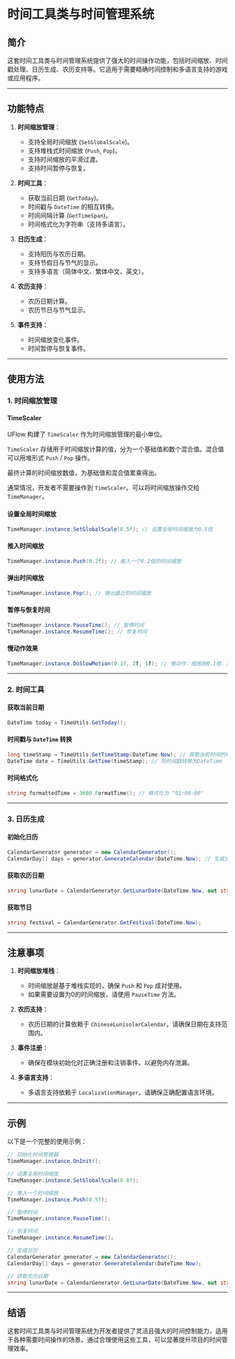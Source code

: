 # 时间工具类与时间管理系统

## 简介

这套时间工具类与时间管理系统提供了强大的时间操作功能，包括时间缩放、时间戳处理、日历生成、农历支持等。它适用于需要精确时间控制和多语言支持的游戏或应用程序。

---

## 功能特点

1. **时间缩放管理**：
   - 支持全局时间缩放 (`SetGlobalScale`)。
   - 支持堆栈式时间缩放 (`Push`, `Pop`)。
   - 支持时间缩放的平滑过渡。
   - 支持时间暂停与恢复。

2. **时间工具**：
   - 获取当前日期 (`GetToday`)。
   - 时间戳与 `DateTime` 的相互转换。
   - 时间间隔计算 (`GetTimeSpan`)。
   - 时间格式化为字符串（支持多语言）。

3. **日历生成**：
   - 支持阳历与农历日期。
   - 支持节假日与节气的显示。
   - 支持多语言（简体中文、繁体中文、英文）。

4. **农历支持**：
   - 农历日期计算。
   - 农历节日与节气显示。

5. **事件支持**：
   - 时间缩放变化事件。
   - 时间暂停与恢复事件。

---

## 使用方法

### 1. 时间缩放管理

#### TimeScaler

UFlow 构建了 `TimeScaler` 作为时间缩放管理的最小单位。

`TimeScaler` 存储用于时间缩放计算的值，分为一个基础值和数个混合值。混合值可以用堆形式 `Push` / `Pop` 操作。

最终计算的时间缩放数值，为基础值和混合值累乘得出。

通常情况，开发者不需要操作到 `TimeScaler`。可以将时间缩放操作交给 `TimeManager`。

#### 设置全局时间缩放
```csharp
TimeManager.instance.SetGlobalScale(0.5f); // 设置全局时间缩放为0.5倍
```

#### 推入时间缩放
```csharp
TimeManager.instance.Push(0.2f); // 推入一个0.2倍的时间缩放
```

#### 弹出时间缩放
```csharp
TimeManager.instance.Pop(); // 弹出最近的时间缩放
```

#### 暂停与恢复时间
```csharp
TimeManager.instance.PauseTime(); // 暂停时间
TimeManager.instance.ResumeTime(); // 恢复时间
```

#### 慢动作效果
```csharp
TimeManager.instance.DoSlowMotion(0.1f, 2f, 1f); // 慢动作：缩放到0.1倍，持续2秒，恢复时间1秒
```

---

### 2. 时间工具

#### 获取当前日期
```csharp
DateTime today = TimeUtils.GetToday();
```

#### 时间戳与 `DateTime` 转换
```csharp
long timeStamp = TimeUtils.GetTimeStamp(DateTime.Now); // 获取当前时间的时间戳
DateTime date = TimeUtils.GetTime(timeStamp); // 将时间戳转换为DateTime
```

#### 时间格式化
```csharp
string formattedTime = 3600.FormatTime(); // 格式化为 "01:00:00"
```

---

### 3. 日历生成

#### 初始化日历
```csharp
CalendarGenerator generator = new CalendarGenerator();
CalendarDay[] days = generator.GenerateCalendar(DateTime.Now); // 生成当前月份的日历
```

#### 获取农历日期
```csharp
string lunarDate = CalendarGenerator.GetLunarDate(DateTime.Now, out string lunarFestival);
```

#### 获取节日
```csharp
string festival = CalendarGenerator.GetFestival(DateTime.Now);
```

---

## 注意事项

1. **时间缩放堆栈**：
   - 时间缩放是基于堆栈实现的，确保 `Push` 和 `Pop` 成对使用。
   - 如果需要设置为0的时间缩放，请使用 `PauseTime` 方法。

2. **农历支持**：
   - 农历日期的计算依赖于 `ChineseLunisolarCalendar`，请确保日期在支持范围内。

3. **事件注册**：
   - 确保在模块初始化时正确注册和注销事件，以避免内存泄漏。

4. **多语言支持**：
   - 多语言支持依赖于 `LocalizationManager`，请确保正确配置语言环境。

---

## 示例

以下是一个完整的使用示例：

```csharp
// 初始化时间管理器
TimeManager.instance.OnInit();

// 设置全局时间缩放
TimeManager.instance.SetGlobalScale(0.8f);

// 推入一个时间缩放
TimeManager.instance.Push(0.5f);

// 暂停时间
TimeManager.instance.PauseTime();

// 恢复时间
TimeManager.instance.ResumeTime();

// 生成日历
CalendarGenerator generator = new CalendarGenerator();
CalendarDay[] days = generator.GenerateCalendar(DateTime.Now);

// 获取农历日期
string lunarDate = CalendarGenerator.GetLunarDate(DateTime.Now, out string lunarFestival);
```

---

## 结语

这套时间工具类与时间管理系统为开发者提供了灵活且强大的时间控制能力，适用于各种需要时间操作的场景。通过合理使用这些工具，可以显著提升项目的时间管理效率。

